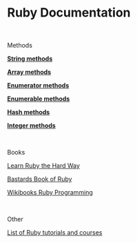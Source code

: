 # Ruby Documentation

<br>

Methods

**[String methods](https://ruby-doc.org/core-2.2.2/String.html)**

**[Array methods](https://ruby-doc.org/core-2.2.2/Array.html)**

**[Enumerator methods](https://ruby-doc.org/core-2.2.2/Enumerator.html)**

**[Enumerable methods](https://ruby-doc.org/core-2.2.2/Enumerable.html)**

**[Hash methods](https://ruby-doc.org/core-2.2.2/Hash.html)**

**[Integer methods](https://ruby-doc.org/core-2.2.2/Integer.html)**


<br>


Books

[Learn Ruby the Hard Way](https://learnrubythehardway.org/book/)

[Bastards Book of Ruby](http://ruby.bastardsbook.com/)

[Wikibooks Ruby Programming](https://en.wikibooks.org/wiki/Ruby_Programming)

<br>

Other

[List of Ruby tutorials and courses](https://hackr.io/tutorials/learn-ruby)